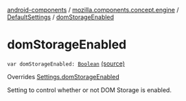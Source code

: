 [android-components](../../index.md) / [mozilla.components.concept.engine](../index.md) / [DefaultSettings](index.md) / [domStorageEnabled](./dom-storage-enabled.md)

# domStorageEnabled

`var domStorageEnabled: `[`Boolean`](https://kotlinlang.org/api/latest/jvm/stdlib/kotlin/-boolean/index.html) [(source)](https://github.com/mozilla-mobile/android-components/blob/master/components/concept/engine/src/main/java/mozilla/components/concept/engine/Settings.kt#L146)

Overrides [Settings.domStorageEnabled](../-settings/dom-storage-enabled.md)

Setting to control whether or not DOM Storage is enabled.

